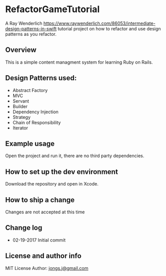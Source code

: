 # RefactorGameTutorial
A Ray Wenderlich https://www.raywenderlich.com/86053/intermediate-design-patterns-in-swift tutorial project on how to refactor and use design patterns as you refactor.

## Overview

This is a simple content managment system for learning Ruby on Rails. 

## Design Patterns used:
* Abstract Factory
* MVC
* Servant
* Builder
* Dependency Injection
* Strategy
* Chain of Responsibility
* Iterator
   
## Example usage
Open the project and run it, there are no third party dependencies.
 
## How to set up the dev environment
Download the repository and open in Xcode.

## How to ship a change
Changes are not accepted at this time
 
## Change log
* 02-19-2017 Initial commit

## License and author info
MIT License
Author: jongs.j@gmail.com
